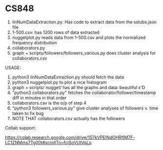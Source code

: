 # CS848

1. linNumDataExtraction.py: Has code to extract data from the sstubs.json file
2. 1-500.csv: has 1200 rows of data extracted
3. nuggetplot.py reads data from 1-500.csv and plots the normalized frequency distribution
4. collaborators.py
5. graph + scripts/followers/followers_various.py does cluster analysis for collaborators.csv


USAGE:

1. python3 linNumDataExtraction.py should fetch the data
2. python3 nuggetplot.py to plot a nice histogram
3. graph + scripts/ nugget/ has all the graphs and data: beautiful x'D
4. "python3 collaborators.py" fetches the collaborator/follower/timestamp diff in minutes in that order
5. collaborators.csv is the o/p of step 4
6. "python3 followers_various.py" give cluster analyses of followers v. time taken to fix bug
7. NOTE THAT collaborators.csv actually has the followers

Collab support:

https://colab.research.google.com/drive/1S7kVPEINdOHRflM7F-LC1ZNMms7Tg00t#scrollTo=fcjSoVUtVqLo